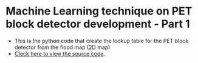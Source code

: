 # Machine Learning technique on PET block detector development - Part 1
  
-  This is the python code that create the lookup table for the PET block detector from the flood map (2D map)
-  [Cleck here to view the source code](https://github.com/yzhang3000/Machine-Learning-Technique-on-PET-block-detector-development-Part1/edit/master/README.md).

 
